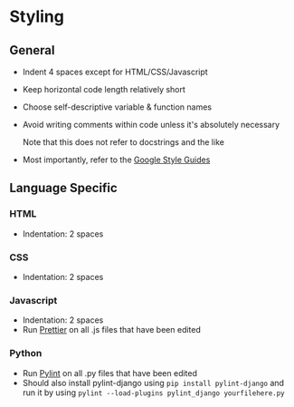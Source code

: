 # Styling

## General
* Indent 4 spaces except for HTML/CSS/Javascript
* Keep horizontal code length relatively short
* Choose self-descriptive variable & function names
* Avoid writing comments within code unless it's absolutely necessary

  Note that this does not refer to docstrings and the like
  
* Most importantly, refer to the [Google Style Guides](https://github.com/google/styleguide)

## Language Specific
### HTML
* Indentation: 2 spaces
### CSS
* Indentation: 2 spaces
### Javascript
* Indentation: 2 spaces
* Run [Prettier](https://prettier.io/) on all .js files that have been edited
### Python
* Run [Pylint](https://www.pylint.org/) on all .py files that have been edited
* Should also install pylint-django using `pip install pylint-django` and 
  run it by using `pylint --load-plugins pylint_django yourfilehere.py`
